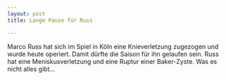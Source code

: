 ```yaml
---
layout: post
title: Lange Pause für Russ

---
```


Marco Russ hat sich im Spiel in Köln eine Knieverletzung zugezogen und wurde heute operiert. Damit dürfte die Saison für ihn gelaufen sein. Russ hat eine Meniskusverletzung und eine Ruptur einer Baker-Zyste. Was es nicht alles gibt...



